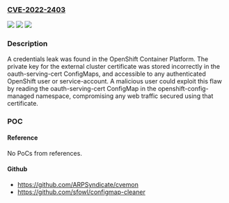 ### [CVE-2022-2403](https://cve.mitre.org/cgi-bin/cvename.cgi?name=CVE-2022-2403)
![](https://img.shields.io/static/v1?label=Product&message=Openshift&color=blue)
![](https://img.shields.io/static/v1?label=Version&message=Openshift%204.9%20onwards%20&color=brightgreen)
![](https://img.shields.io/static/v1?label=Vulnerability&message=CWE-497&color=brightgreen)

### Description

A credentials leak was found in the OpenShift Container Platform. The private key for the external cluster certificate was stored incorrectly in the oauth-serving-cert ConfigMaps, and accessible to any authenticated OpenShift user or service-account. A malicious user could exploit this flaw by reading the oauth-serving-cert ConfigMap in the openshift-config-managed namespace, compromising any web traffic secured using that certificate.

### POC

#### Reference
No PoCs from references.

#### Github
- https://github.com/ARPSyndicate/cvemon
- https://github.com/sfowl/configmap-cleaner

